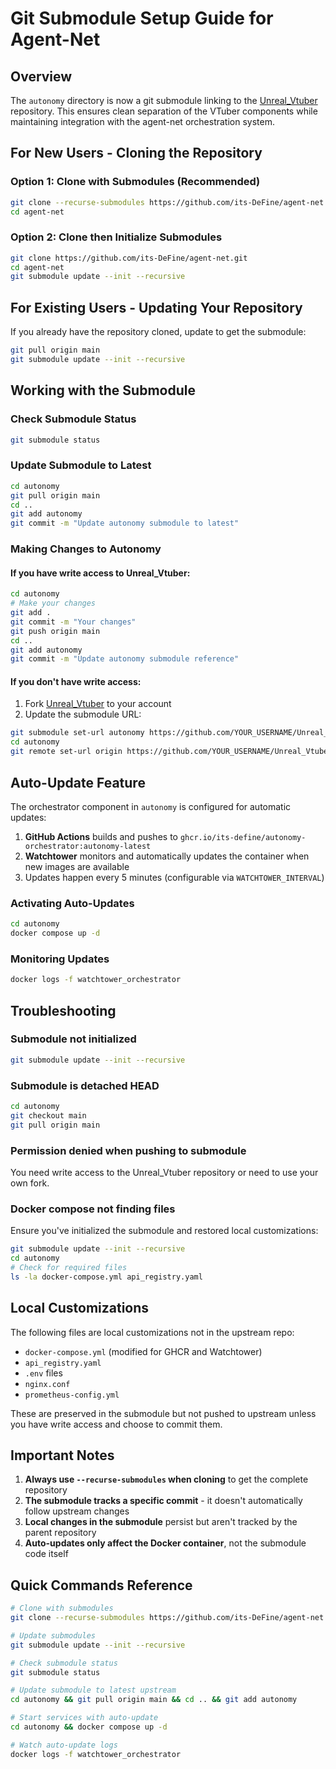# Git Submodule Setup Guide for Agent-Net

## Overview
The `autonomy` directory is now a git submodule linking to the [Unreal_Vtuber](https://github.com/its-DeFine/Unreal_Vtuber) repository. This ensures clean separation of the VTuber components while maintaining integration with the agent-net orchestration system.

## For New Users - Cloning the Repository

### Option 1: Clone with Submodules (Recommended)
```bash
git clone --recurse-submodules https://github.com/its-DeFine/agent-net.git
cd agent-net
```

### Option 2: Clone then Initialize Submodules
```bash
git clone https://github.com/its-DeFine/agent-net.git
cd agent-net
git submodule update --init --recursive
```

## For Existing Users - Updating Your Repository

If you already have the repository cloned, update to get the submodule:

```bash
git pull origin main
git submodule update --init --recursive
```

## Working with the Submodule

### Check Submodule Status
```bash
git submodule status
```

### Update Submodule to Latest
```bash
cd autonomy
git pull origin main
cd ..
git add autonomy
git commit -m "Update autonomy submodule to latest"
```

### Making Changes to Autonomy

#### If you have write access to Unreal_Vtuber:
```bash
cd autonomy
# Make your changes
git add .
git commit -m "Your changes"
git push origin main
cd ..
git add autonomy
git commit -m "Update autonomy submodule reference"
```

#### If you don't have write access:
1. Fork [Unreal_Vtuber](https://github.com/its-DeFine/Unreal_Vtuber) to your account
2. Update the submodule URL:
```bash
git submodule set-url autonomy https://github.com/YOUR_USERNAME/Unreal_Vtuber.git
cd autonomy
git remote set-url origin https://github.com/YOUR_USERNAME/Unreal_Vtuber.git
```

## Auto-Update Feature

The orchestrator component in `autonomy` is configured for automatic updates:

1. **GitHub Actions** builds and pushes to `ghcr.io/its-define/autonomy-orchestrator:autonomy-latest`
2. **Watchtower** monitors and automatically updates the container when new images are available
3. Updates happen every 5 minutes (configurable via `WATCHTOWER_INTERVAL`)

### Activating Auto-Updates
```bash
cd autonomy
docker compose up -d
```

### Monitoring Updates
```bash
docker logs -f watchtower_orchestrator
```

## Troubleshooting

### Submodule not initialized
```bash
git submodule update --init --recursive
```

### Submodule is detached HEAD
```bash
cd autonomy
git checkout main
git pull origin main
```

### Permission denied when pushing to submodule
You need write access to the Unreal_Vtuber repository or need to use your own fork.

### Docker compose not finding files
Ensure you've initialized the submodule and restored local customizations:
```bash
git submodule update --init --recursive
cd autonomy
# Check for required files
ls -la docker-compose.yml api_registry.yaml
```

## Local Customizations

The following files are local customizations not in the upstream repo:
- `docker-compose.yml` (modified for GHCR and Watchtower)
- `api_registry.yaml`
- `.env` files
- `nginx.conf`
- `prometheus-config.yml`

These are preserved in the submodule but not pushed to upstream unless you have write access and choose to commit them.

## Important Notes

1. **Always use `--recurse-submodules` when cloning** to get the complete repository
2. **The submodule tracks a specific commit** - it doesn't automatically follow upstream changes
3. **Local changes in the submodule** persist but aren't tracked by the parent repository
4. **Auto-updates only affect the Docker container**, not the submodule code itself

## Quick Commands Reference

```bash
# Clone with submodules
git clone --recurse-submodules https://github.com/its-DeFine/agent-net.git

# Update submodules
git submodule update --init --recursive

# Check submodule status
git submodule status

# Update submodule to latest upstream
cd autonomy && git pull origin main && cd .. && git add autonomy

# Start services with auto-update
cd autonomy && docker compose up -d

# Watch auto-update logs
docker logs -f watchtower_orchestrator
```